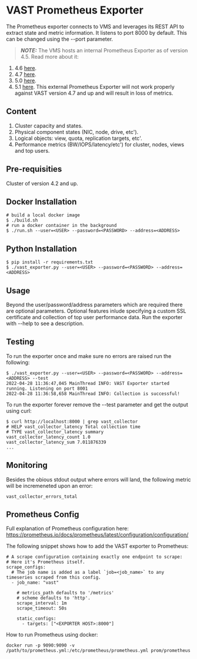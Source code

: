 
VAST Prometheus Exporter
========================

The Prometheus exporter connects to VMS and leverages its REST API to extract state and metric information.
It listens to port 8000 by default. This can be changed using the --port parameter.

> **_NOTE:_**  The VMS hosts an internal Prometheus Exporter as of version 4.5. 
Read more about it: 
1. 4.6 [here](https://support.vastdata.com/s/article/UUID-1bdaad7b-b233-1cca-2df8-1e2a65069840).
2. 4.7 [here](https://support.vastdata.com/s/article/UUID-c408e47b-3144-8b19-b861-b1c54a728a45).
3. 5.0 [here](https://support.vastdata.com/s/article/UUID-07ca9adf-ea3a-ff7f-ca2d-c71aefc5a4db).
4. 5.1 [here](https://support.vastdata.com/s/article/UUID-3678bd47-6b4d-934b-f0a2-2affe335bc52).
This external Prometheus Exporter will not work properly against VAST version 4.7 and up and will result in loss of metrics.

Content
-------

1. Cluster capacity and states.
2. Physical component states (NIC, node, drive, etc').
3. Logical objects: view, quota, replication targets, etc'.
4. Performance metrics (BW/IOPS/latency/etc') for cluster, nodes, views and top users.

Pre-requisities
---------------

Cluster of version 4.2 and up.

Docker Installation
-------------------

    # build a local docker image
    $ ./build.sh
    # run a docker container in the background
    $ ./run.sh --user=<USER> --password=<PASSWORD> --address=<ADDRESS>

Python Installation
-------------------

    $ pip install -r requirements.txt
    $ ./vast_exporter.py --user=<USER> --password=<PASSWORD> --address=<ADDRESS>


Usage
-----

Beyond the user/password/address parameters which are required there are optional parameters.
Optional features inlude specifying a custom SSL certificate and collection of top user performance data.
Run the exporter with --help to see a description.

Testing
-------

To run the exporter once and make sure no errors are raised run the following:

    $ ./vast_exporter.py --user=<USER> --password=<PASSWORD> --address=<ADDRESS> --test
    2022-04-28 11:36:47,045 MainThread INFO: VAST Exporter started running. Listening on port 8001
    2022-04-28 11:36:58,658 MainThread INFO: Collection is successful!

To run the exporter forever remove the --test parameter and get the output using curl:

    $ curl http://localhost:8000 | grep vast_collector
    # HELP vast_collector_latency Total collection time
    # TYPE vast_collector_latency summary
    vast_collector_latency_count 1.0
    vast_collector_latency_sum 7.011876339
    ...


Monitoring
----------

Besides the obious stdout output where errors will land, the following metric will be incremeneted upon an error:

    vast_collector_errors_total

Prometheus Config
-----------------

Full explanation of Prometheus configuration here: https://prometheus.io/docs/prometheus/latest/configuration/configuration/

The following snippet shows how to add the VAST exporter to Prometheus:

    # A scrape configuration containing exactly one endpoint to scrape:
    # Here it's Prometheus itself.
    scrape_configs:
      # The job name is added as a label `job=<job_name>` to any timeseries scraped from this config.
      - job_name: "vast"

        # metrics_path defaults to '/metrics'
        # scheme defaults to 'http'.
        scrape_interval: 1m
        scrape_timeout: 50s
        
        static_configs:
          - targets: ["<EXPORTER HOST>:8000"]

How to run Prometheus using docker:

    docker run -p 9090:9090 -v /path/to/prometheus.yml:/etc/prometheus/prometheus.yml prom/prometheus
